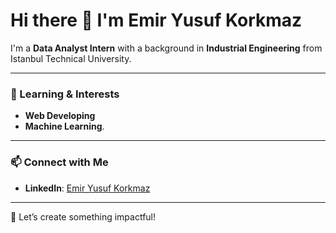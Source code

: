 # Hi there 👋 I'm Emir Yusuf Korkmaz

I'm a **Data Analyst Intern** with a background in **Industrial Engineering** from Istanbul Technical University.

---

### 🌱 Learning & Interests
- **Web Developing** 
- **Machine Learning**.  

---

### 📫 Connect with Me
- **LinkedIn**: [Emir Yusuf Korkmaz](https://linkedin.com/in/emir-yusuf-korkmaz-121570241)  

---

🚀 Let’s create something impactful!

